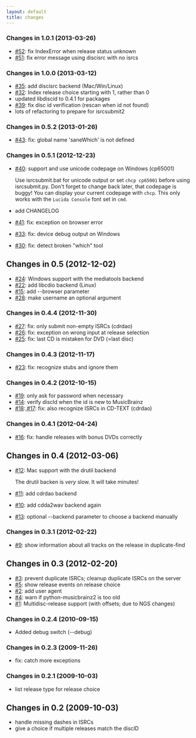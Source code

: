 ```yaml
---
layout: default
title: changes
---
```

### Changes in 1.0.1 (2013-03-26)
 * [#52]({{site.issues.url}}/52): fix IndexError when release status unknown
 * [#51]({{site.issues.url}}/51): fix error message using discisrc with no isrcs

### Changes in 1.0.0 (2013-03-12)
 * [#35]({{site.issues.url}}/35): add discisrc backend (Mac/Win/Linux)
 * [#32]({{site.issues.url}}/32): Index release choice starting with 1, rather than 0
 * updated libdiscid to 0.4.1 for packages
 * [#39]({{site.issues.url}}/39): fix disc id verification (rescan when id not found)
 * lots of refactoring to prepare for isrcsubmit2

### Changes in 0.5.2 (2013-01-26)
 * [#43]({{site.issues.url}}/43): fix: global name 'saneWhich' is not defined

### Changes in 0.5.1 (2012-12-23)
 * [#40]({{site.issues.url}}/40): support and use unicode codepage on Windows (cp65001)

   Use isrcsubmit.bat for unicode output or set `chcp cp65001`
   before using isrcsubmit.py.
   Don't forget to change back later, that codepage is buggy!
   You can display your current codepage with `chcp`.
   This only works with the `Lucida Console` font set in `cmd`.
 * add CHANGELOG
 * [#41]({{site.issues.url}}/41): fix: exception on browser error
 * [#33]({{site.issues.url}}/33): fix: device debug output on Windows
 * [#30]({{site.issues.url}}/30): fix: detect broken "which" tool

## Changes in 0.5 (2012-12-02)
 * [#24]({{site.issues.url}}/24): Windows support with the mediatools backend
 * [#22]({{site.issues.url}}/22): add libcdio backend (Linux)
 * [#15]({{site.issues.url}}/15): add --browser parameter
 * [#28]({{site.issues.url}}/28): make username an optional argument


### Changes in 0.4.4 (2012-11-30)
 * [#27]({{site.issues.url}}/27): fix: only submit non-empty ISRCs (cdrdao)
 * [#26]({{site.issues.url}}/26): fix: exception on wrong input at release selection
 * [#25]({{site.issues.url}}/25): fix: last CD is mistaken for DVD (=last disc)

### Changes in 0.4.3 (2012-11-17)
 * [#23]({{site.issues.url}}/23): fix: recognize stubs and ignore them

### Changes in 0.4.2 (2012-10-15)
 * [#19]({{site.issues.url}}/19): only ask for password when necessary
 * [#14]({{site.issues.url}}/14): verify discId when the id is new to MusicBrainz
 * [#18]({{site.issues.url}}/18):,[#17]({{site.issues.url}}/17): fix: also recognize ISRCs in CD-TEXT (cdrdao)

### Changes in 0.4.1 (2012-04-24)
 * [#16]({{site.issues.url}}/16): fix: handle releases with bonus DVDs correctly

## Changes in 0.4 (2012-03-06)
 * [#12]({{site.issues.url}}/12): Mac support with the drutil backend

   The drutil backen is *very* slow.
   It will take minutes!
 * [#11]({{site.issues.url}}/11): add cdrdao backend
 * [#10]({{site.issues.url}}/10): add cdda2wav backend again
 * [#13]({{site.issues.url}}/13): optional --backend parameter to choose a backend manually


### Changes in 0.3.1 (2012-02-22)
 * [#9]({{site.issues.url}}/9): show information about all tracks on the release in duplicate-find

## Changes in 0.3 (2012-02-20)
 * [#3]({{site.issues.url}}/3): prevent duplicate ISRCs; cleanup duplicate ISRCs on the server
 * [#5]({{site.issues.url}}/5): show release events on release choice
 * [#2]({{site.issues.url}}/2): add user agent
 * [#4]({{site.issues.url}}/4): warn if python-musicbrainz2 is too old
 * [#1]({{site.issues.url}}/1): Multidisc-release support (with offsets; due to NGS changes)

### Changes in 0.2.4 (2010-09-15)
 * Added debug switch (--debug)

### Changes in 0.2.3 (2009-11-26)
 * fix: catch more exceptions

### Changes in 0.2.1 (2009-10-03)
 * list release type for release choice

## Changes in 0.2 (2009-10-03)
 * handle missing dashes in ISRCs
 * give a choice if multiple releases match the discID
